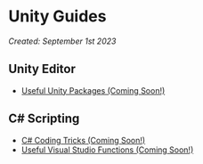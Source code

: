 # Unity Guides
*Created: September 1st 2023*

## Unity Editor
* [Useful Unity Packages (Coming Soon!)]()

## C# Scripting
* [C# Coding Tricks (Coming Soon!)]()
* [Useful Visual Studio Functions (Coming Soon!)]()